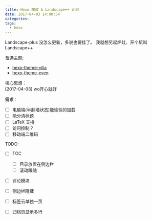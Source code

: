 ```yaml
---
title: Hexo 魔改 & Landscape++ 计划
date: 2017-04-03 14:00:54
categories:
tags:
  - hexo
---
```


Landscape-plus 没怎么更新，多说也要挂了。
我就想另起炉灶，开个坑叫 Landscape++

<!--more-->
备选主题;

- [hexo-theme-yilia](http://litten.me/)
- [hexo-theme-even](http://www.ahonn.me/)


核心思想：   
[2017-04-03] wo开心就好

需求： 

- [ ] 电脑端(半翻墙状态)能愉快的加载
- [ ] 能分清标题
- [ ] LaTeX 支持
- [ ] 访问控制？
- [ ] 移动端二维码

TODO:

- [ ] TOC 
    - [ ] 目录放置在侧边栏
    - [ ] 滚动跟随
- [ ] 评论模块
- [ ] 侧边栏隐藏
- [ ] 标签云单独一页
- [ ] 归档页显示多行





<div style="display: none;">
{% raw %}


{% blockquote [author[, source]] [link] [source_link_title] %}
content
{% endblockquote %}


{% codeblock [title] [lang:language] [url] [link text] %}
code snippet
{% endcodeblock %}

``` [language] [title] [url] [link text] 
code snippet 
```


{% img [class names] /path/to/image [width] [height] [title text [alt text]] %}

![[title]](slug)


{% endraw %}
</div>
